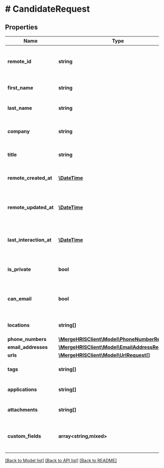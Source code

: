 # # CandidateRequest

## Properties

Name | Type | Description | Notes
------------ | ------------- | ------------- | -------------
**remote_id** | **string** | The third-party API ID of the matching object. | [optional]
**first_name** | **string** | The candidate&#39;s first name. | [optional]
**last_name** | **string** | The candidate&#39;s last name. | [optional]
**company** | **string** | The candidate&#39;s current company. | [optional]
**title** | **string** | The candidate&#39;s current title. | [optional]
**remote_created_at** | [**\DateTime**](\DateTime.md) | When the third party&#39;s candidate was created. | [optional]
**remote_updated_at** | [**\DateTime**](\DateTime.md) | When the third party&#39;s candidate was updated. | [optional]
**last_interaction_at** | [**\DateTime**](\DateTime.md) | When the most recent candidate interaction occurred. | [optional]
**is_private** | **bool** | Whether or not the candidate is private. | [optional]
**can_email** | **bool** | Whether or not the candidate can be emailed. | [optional]
**locations** | **string[]** | The candidate&#39;s locations. | [optional]
**phone_numbers** | [**\MergeHRISClient\Model\PhoneNumberRequest[]**](PhoneNumberRequest.md) |  | [optional]
**email_addresses** | [**\MergeHRISClient\Model\EmailAddressRequest[]**](EmailAddressRequest.md) |  | [optional]
**urls** | [**\MergeHRISClient\Model\UrlRequest[]**](UrlRequest.md) |  | [optional]
**tags** | **string[]** | Array of &#x60;Tag&#x60; names as strings. | [optional]
**applications** | **string[]** | Array of &#x60;Application&#x60; object IDs. | [optional]
**attachments** | **string[]** | Array of &#x60;Attachment&#x60; object IDs. | [optional]
**custom_fields** | **array<string,mixed>** | Custom fields configured for a given model. | [optional]

[[Back to Model list]](../../README.md#models) [[Back to API list]](../../README.md#endpoints) [[Back to README]](../../README.md)
